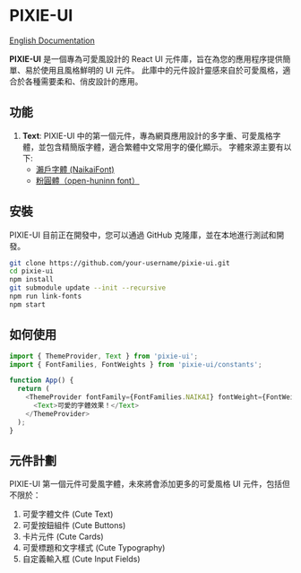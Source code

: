 # PIXIE-UI

[English Documentation](./README.md)

**PIXIE-UI** 是一個專為可愛風設計的 React UI 元件庫，旨在為您的應用程序提供簡單、易於使用且風格鮮明的 UI 元件。
此庫中的元件設計靈感來自於可愛風格，適合於各種需要柔和、俏皮設計的應用。

## 功能

1. **Text**: PIXIE-UI 中的第一個元件，專為網頁應用設計的多字重、可愛風格字體，並包含精簡版字體，適合繁體中文常用字的優化顯示。
   字體來源主要有以下:
   - [瀨戶字體 (NaikaiFont)](https://github.com/max32002/naikaifont)
   - [粉圓體（open-huninn font）](https://github.com/marsnow/open-huninn-web-font)

## 安裝

PIXIE-UI 目前正在開發中，您可以通過 GitHub 克隆庫，並在本地進行測試和開發。

```bash
git clone https://github.com/your-username/pixie-ui.git
cd pixie-ui
npm install
git submodule update --init --recursive
npm run link-fonts
npm start
```

## 如何使用

```javascript
import { ThemeProvider, Text } from 'pixie-ui';
import { FontFamilies, FontWeights } from 'pixie-ui/constants';

function App() {
  return (
    <ThemeProvider fontFamily={FontFamilies.NAIKAI} fontWeight={FontWeights.BOLD}>
      <Text>可愛的字體效果！</Text>
    </ThemeProvider>
  );
}
```


## 元件計劃

PIXIE-UI 第一個元件可愛風字體，未來將會添加更多的可愛風格 UI 元件，包括但不限於：

1. 可愛字體文件 (Cute Text) 
2. 可愛按鈕組件 (Cute Buttons)
3. 卡片元件 (Cute Cards)
4. 可愛標題和文字樣式 (Cute Typography)
5. 自定義輸入框 (Cute Input Fields)
